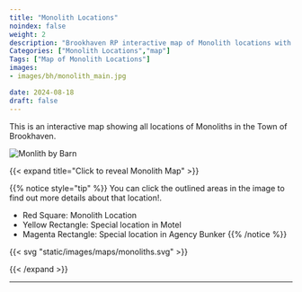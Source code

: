 ```yaml
---
title: "Monolith Locations"
noindex: false
weight: 2
description: "Brookhaven RP interactive map of Monolith locations with details."
Categories: ["Monolith Locations","map"]
Tags: ["Map of Monolith Locations"]
images: 
- images/bh/monolith_main.jpg

date: 2024-08-18
draft: false
--- 
```



This is an interactive map showing all locations of Monoliths in the Town of Brookhaven.

![Monlith by Barn](/images/bh/monolith_main_w400px.jpg)




{{< expand title="Click to reveal Monolith Map" >}} 

{{% notice style="tip" %}}
You can click the outlined areas in the image to find out more details about that location!.

- Red Square: Monolith Location
- Yellow Rectangle: Special location in Motel
- Magenta Rectangle: Special location in Agency Bunker
{{% /notice %}}

{{< svg "static/images/maps/monoliths.svg" >}}

{{< /expand >}}

---
